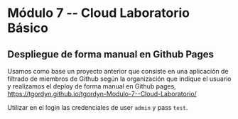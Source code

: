 # Módulo 7 -- Cloud Laboratorio Básico

## Despliegue de forma manual en Github Pages
Usamos como base un proyecto anterior que consiste en una aplicación de filtrado de miembros de Github según la organización que indique el usuario y realizamos el deploy de forma manual en Github pages, https://tgordyn.github.io/tgordyn-Modulo-7--Cloud-Laboratorio/

Utilizar en el login las credenciales de user `admin` y pass `test`.
